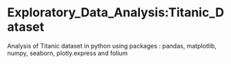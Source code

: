 # Exploratory_Data_Analysis:Titanic_Dataset
Analysis of Titanic dataset in python using packages : pandas, matplotlib, numpy, seaborn, plotly.express and folium
